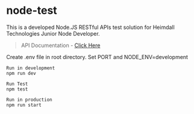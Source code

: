 # node-test
This is a developed Node.JS RESTful APIs test solution for Heimdall Technologies Junior Node Developer.   

> API Documentation - [Click Here](https://abdraqeeb-test-api.herokuapp.com)

Create .env file in root directory. Set PORT and NODE_ENV=development


```
Run in development
npm run dev

Run Test
npm test

Run in production
npm run start
```